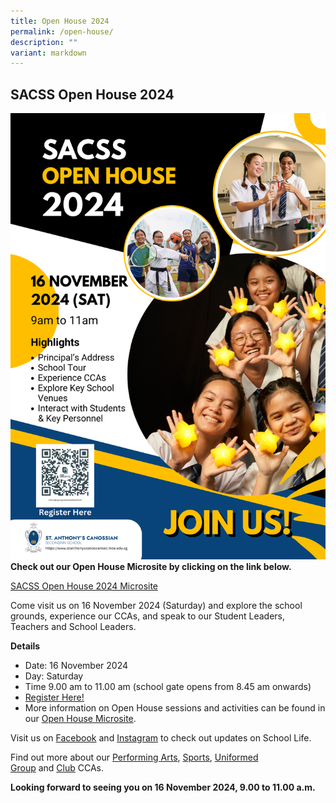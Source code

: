 ```yaml
---
title: Open House 2024
permalink: /open-house/
description: ""
variant: markdown
---
```

SACSS Open House 2024
---------------------
![](/images/Open_House_2024_Poster.png)
**Check out our Open House Microsite by clicking on the link below.**

[SACSS Open House 2024 Microsite](https://sites.google.com/moe.edu.sg/sacssopenhouse2024/home)

Come visit us on 16 November 2024 (Saturday) and explore the school grounds, experience our CCAs, and speak to our Student Leaders, Teachers and School Leaders.

**Details**

*   Date: 16 November 2024
*   Day: Saturday
*   Time 9.00 am to 11.00 am (school gate opens from 8.45 am onwards)
*   [Register Here!](https://go.gov.sg/register-sacssopenhouse2024)
*   More information on Open House sessions and activities can be found in our [Open House Microsite](https://sites.google.com/moe.edu.sg/sacssopenhouse2024/home).

Visit us on [Facebook](https://www.facebook.com/SACSSOfficial) and [Instagram](https://www.instagram.com/stanthonyscanossiansec/) to check out updates on School Life.

Find out more about our [Performing Arts](/canossian-life/Performing-Arts-Niche/performing-arts-ccas/), [Sports](/canossian-life/Sports-CCAs/sports-clubs-uniform-group-ccas/), [Uniformed Group](/canossian-life/Clubs-and-Uniform-Group-CCAs/) and [Club](/canossian-life/Clubs-and-Uniform-Group-CCAs/) CCAs.

**Looking forward to seeing you on 16 November 2024, 9.00 to 11.00 a.m.**